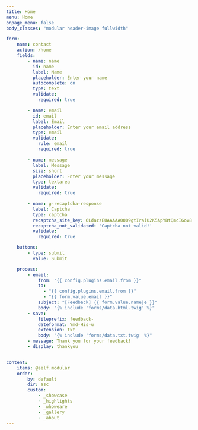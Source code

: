 ```yaml
---
title: Home
menu: Home
onpage_menu: false
body_classes: "modular header-image fullwidth"

form:
    name: contact
    action: /home
    fields:
        - name: name
          id: name
          label: Name
          placeholder: Enter your name
          autocomplete: on
          type: text
          validate:
            required: true

        - name: email
          id: email
          label: Email
          placeholder: Enter your email address
          type: email
          validate:
            rule: email
            required: true

        - name: message
          label: Message
          size: short
          placeholder: Enter your message
          type: textarea
          validate:
            required: true

        - name: g-recaptcha-response
          label: Captcha
          type: captcha
          recaptcha_site_key: 6LdazzEUAAAAAOO09gtIraiU2K5ApYBtQmcIGoV8
          recaptcha_not_validated: 'Captcha not valid!'
          validate:
            required: true

    buttons:
        - type: submit
          value: Submit

    process:
        - email:
            from: "{{ config.plugins.email.from }}"
            to:
              - "{{ config.plugins.email.from }}"
              - "{{ form.value.email }}"
            subject: "[Feedback] {{ form.value.name|e }}"
            body: "{% include 'forms/data.html.twig' %}"
        - save:
            fileprefix: feedback-
            dateformat: Ymd-His-u
            extension: txt
            body: "{% include 'forms/data.txt.twig' %}"
        - message: Thank you for your feedback!
        - display: thankyou    


content:
    items: @self.modular
    order:
        by: default
        dir: asc
        custom:
            - _showcase
            - _highlights
            - _whoweare
            - _gallery
            - _about
---
```

